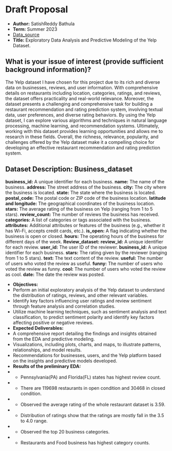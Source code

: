 # Draft Proposal

- **Author:** SatishReddy Bathula
-  **Term:** Summer 2023
-  [Data_source](https://www.yelp.com/dataset)
-  **Title:**  Exploratory Data Analysis and Predictive Modeling of the Yelp Dataset.
## What is your issue of interest (provide sufficient background information)?
  The Yelp dataset I have chosen for this project due to its rich and diverse data on businesses, reviews, and user information. With comprehensive details on restaurants including location, categories, ratings, and reviews, the dataset offers practicality and real-world relevance. Moreover, the dataset presents a challenging and comprehensive task for building a restaurant recommendation and rating prediction system, involving textual data, user preferences, and diverse rating behaviors. By using the Yelp dataset, I can explore various algorithms and techniques in natural language processing, machine learning, and recommendation systems. Ultimately, working with this dataset provides learning opportunities and allows me to research in these fields. Overall, the richness, relevance, popularity, and challenges offered by the Yelp dataset make it a compelling choice for developing an effective restaurant recommendation and rating prediction system.
## Dataset Description: Business_dataset
**business_id:** A unique identifier for each business.
**name:**  The name of the business.
**address:** The street address of the business.
**city:** The city where the business is located.
**state:**  The state where the business is located.
**postal_code:** The postal code or ZIP code of the business location.
**latitude and longitude:**  The geographical coordinates of the business location.
**stars:** The average rating of the business on Yelp (ranging from 1 to 5 stars).
**review_count:** The number of reviews the business has received.
**categories:**  A list of categories or tags associated with the business.
**attributes:** Additional attributes or features of the business (e.g., whether it has Wi-Fi, accepts credit cards, etc.).
**is_open:** A flag indicating whether the business is open or closed.
**hours:** The operating hours of the business for different days of the week.
**Review_dataset:**
**review_id:** A unique identifier for each review.
**user_id:** The user ID of the reviewer.
**business_id:** A unique identifier for each business.
**stars:** The rating given by the reviewer (ranging from 1 to 5 stars).
**text:** The text content of the review.
**useful:** The number of users who voted the review as useful.
**funny:** The number of users who voted the review as funny. 
**cool:** The number of users who voted the review as cool. 
**date:** The date the review was posted.


  -  **Objectives:**
-  Perform an initial exploratory analysis of the Yelp dataset to understand the distribution of ratings, reviews, and other relevant variables.
-  Identify key factors influencing user ratings and review sentiment through feature analysis and correlation studies.
-  Utilize machine learning techniques, such as sentiment analysis and text classification, to predict sentiment polarity and identify key factors affecting positive or negative reviews.
-  **Expected Deliverables:**
-  A comprehensive report detailing the findings and insights obtained from the EDA and predictive modeling.
-  Visualizations, including plots, charts, and maps, to illustrate patterns, relationships, and model results.
-  Recommendations for businesses, users, and the Yelp platform based on the insights and predictive models developed.
-  **Results of the preliminary EDA:**
-  * Pennsylvania(PA) and Florida(FL) states has highest review count.
-  * There are 119698 restaurants in open condition and 30468 in closed condition.
-  * Observed the average rating of the whole restaurant dataset is 3.59.
-  * Distribution of ratings show that the ratings are mostly fall in the 3.5 to 4.0 range.
-  * Observed the top 20 business categories. 
-  * Restaurants and Food business has highest category counts.
